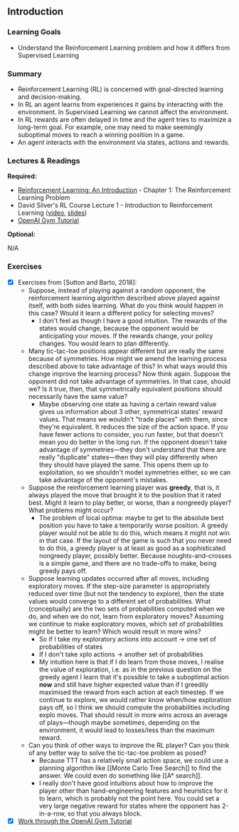 ## Introduction

### Learning Goals

- Understand the Reinforcement Learning problem and how it differs from Supervised Learning


### Summary

- Reinforcement Learning (RL) is concerned with goal-directed learning and decision-making.
- In RL an agent learns from experiences it gains by interacting with the environment. In Supervised Learning we cannot affect the environment.
- In RL rewards are often delayed in time and the agent tries to maximize a long-term goal. For example, one may need to make seemingly suboptimal moves to reach a winning position in a game.
- An agent interacts with the environment via states, actions and rewards.


### Lectures & Readings

**Required:**

- [Reinforcement Learning: An Introduction](http://incompleteideas.net/book/RLbook2018.pdf) - Chapter 1: The Reinforcement Learning Problem
- David Silver's RL Course Lecture 1 - Introduction to Reinforcement Learning ([video](https://www.youtube.com/watch?v=2pWv7GOvuf0), [slides](http://www0.cs.ucl.ac.uk/staff/d.silver/web/Teaching_files/intro_RL.pdf))
- [OpenAI Gym Tutorial](https://gym.openai.com/docs)

**Optional:**

N/A


### Exercises

- [x] Exercises from [Sutton and Barto, 2018]:
  - Suppose, instead of playing against a random opponent, the reinforcement learning algorithm described above played against itself, with both sides learning. What do you think would happen in this case? Would it learn a different policy for selecting moves?
    - I don't feel as though I have a good intuition. The rewards of the states would change, because the opponent would be anticipating your moves. If the rewards change, your policy changes. You would learn to plan differently.
  - Many tic-tac-toe positions appear different but are really the same because of symmetries. How might we amend the learning process described above to take advantage of this? In what ways would this change improve the learning process? Now think again. Suppose the opponent did not take advantage of symmetries. In that case, should we? Is it true, then, that symmetrically equivalent positions should necessarily have the same value?
    - Maybe observing one state as having a certain reward value gives us information about 3 other, symmetrical states' reward values. That means we wouldn't "trade places" with them, since they're equivalent. It reduces the size of the action space. If you have fewer actions to consider, you run faster, but that doesn't mean you do better in the long run. If the opponent doesn't take advantage of symmetries—they don't understand that there are really "duplicate" states—then they will play differently when they should have played the same. This opens them up to exploitation, so we shouldn't model symmetries either, so we can take advantage of the opponent's mistakes.
  - Suppose the reinforcement learning player was __greedy__, that is, it always played the move that brought it to the position that it rated best. Might it learn to play better, or worse, than a nongreedy player? What problems might occur?
    - The problem of local optima: maybe to get to the absolute best position you have to take a temporarily worse position. A greedy player would not be able to do this, which means it might not win in that case. If the layout of the game is such that you never need to do this, a greedy player is at least as good as a sophisticated nongreedy player, possibly better. Because noughts-and-crosses is a simple game, and there are no trade-offs to make, being greedy pays off.
  - Suppose learning updates occurred after all moves, including exploratory moves. If the step-size parameter is appropriately reduced over time (but not the tendency to explore), then the state values would converge to a different set of probabilities. What (conceptually) are the two sets of probabilities computed when we do, and when we do not, learn from exploratory moves? Assuming we continue to make exploratory moves, which set of probabilities might be better to learn? Which would result in more wins?
    - So if I take my exploratory actions into account -> one set of probabilities of states
    - If I don't take xplo actions -> another set of probabilities
    - My intuition here is that if I do learn from those moves, I realise the value of exploration, i.e. as in the previous question on the greedy agent I learn that it's possible to take a suboptimal action __now__ and still have higher expected value than if I greedily maximised the reward from each action at each timestep. If we continue to explore, we would rather know when/how exploration pays off, so I think we should compute the probabilities including explo moves. That should result in more wins across an average of plays—though maybe sometimes, depending on the environment, it would lead to losses/less than the maximum reward.
  - Can you think of other ways to improve the RL player? Can you think of any better way to solve the tic-tac-toe problem as posed?
    - Because TTT has a relatively small action space, we could use a planning algorithm like [[Monte Carlo Tree Search]] to find the answer. We could even do something like [[A* search]]. 
    - I really don't have good intuitions about how to improve the player other than hand-engineering features and heuristics for it to learn, which is probably not the point here. You could set a very large negative reward for states where the opponent has 2-in-a-row, so that you always block.
- [x] [Work through the OpenAI Gym Tutorial](https://gym.openai.com/docs)
